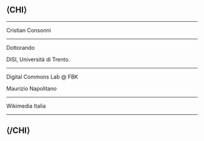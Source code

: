 ## ⟨CHI⟩

---

Cristian Consonni

---

Dottorando 

DISI, Università di Trento.

---

Digital Commons Lab @ FBK

Maurizio Napolitano

---

Wikimedia Italia

---

## ⟨/CHI⟩
